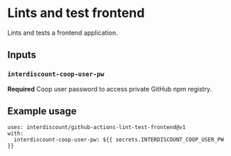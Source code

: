 # Lints and test frontend
Lints and tests a frontend application.

## Inputs

### `interdiscount-coop-user-pw`

**Required** Coop user password to access private GitHub npm registry.

## Example usage

```
uses: interdiscount/github-actions-lint-test-frontend@v1
with:
  interdiscount-coop-user-pw: ${{ secrets.INTERDISCOUNT_COOP_USER_PW }}
```
